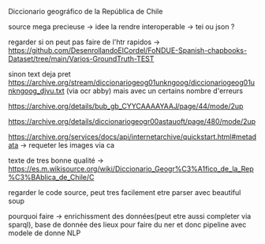 Diccionario geográfico de la República de Chile

source mega precieuse ->  idee la rendre interoperable -> tei ou json ?

regarder si on peut pas faire de l'htr rapidos -> https://github.com/DesenrollandoElCordel/FoNDUE-Spanish-chapbooks-Dataset/tree/main/Varios-GroundTruth-TEST

sinon text deja pret https://archive.org/stream/diccionariogeog01unkngoog/diccionariogeog01unkngoog_djvu.txt (via ocr abby) mais avec un certains nombre d'erreurs


https://archive.org/details/bub_gb_CYYCAAAAYAAJ/page/44/mode/2up

https://archive.org/details/diccionariogeogr00astauoft/page/480/mode/2up

https://archive.org/services/docs/api/internetarchive/quickstart.html#metadata -> requeter les images via ca





texte de tres bonne qualité  -> https://es.m.wikisource.org/wiki/Diccionario_Geogr%C3%A1fico_de_la_Rep%C3%BAblica_de_Chile/C

regarder le code source, peut tres facilement etre parser avec beautiful soup



pourquoi faire -> enrichissment des données(peut etre aussi completer via sparql), base de donnée des lieux pour faire du ner et donc pipeline avec modele de donne NLP